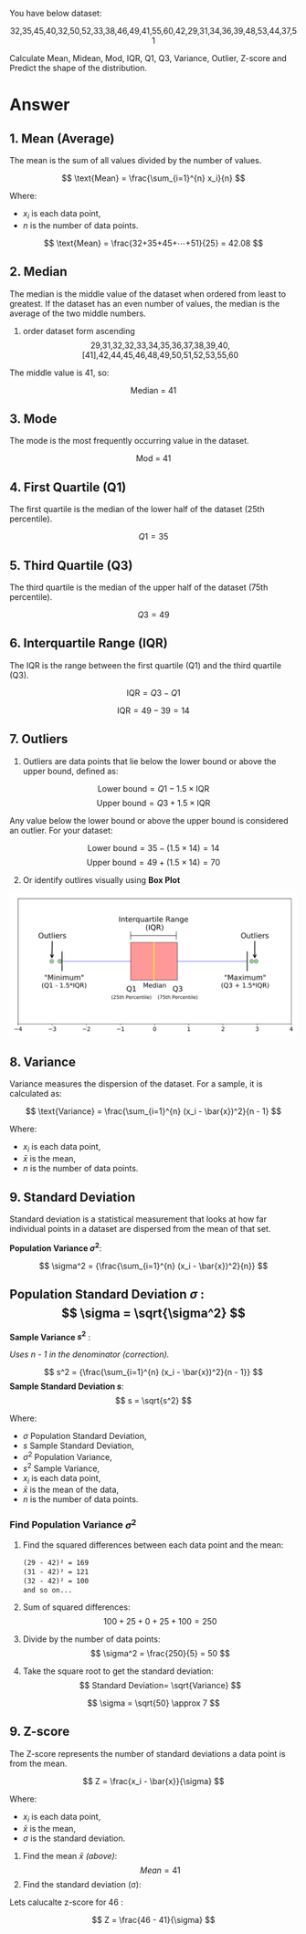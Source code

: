 
You have below dataset: 

$$
\text{32,35,45,40,32,50,52,33,38,46,49,41,55,60,42,29,31,34,36,39,48,53,44,37,51}
$$

Calculate Mean, Midean, Mod, IQR, Q1, Q3, Variance, Outlier, Z-score and Predict the shape of the distribution.

# Answer
## 1. Mean (Average)
The mean is the sum of all values divided by the number of values.

$$
\text{Mean} = \frac{\sum_{i=1}^{n} x_i}{n}
$$

Where:
- $x_i$ is each data point,
- $n$ is the number of data points.


$$
\text{Mean} = \frac{32+35+45+⋯+51}{25} = 42.08
$$


## 2. Median
The median is the middle value of the dataset when ordered from least to greatest. If the dataset has an even number of values, the median is the average of the two middle numbers.

1. order dataset form ascending
$$
\text{29,31,32,32,33,34,35,36,37,38,39,40,[41],42,44,45,46,48,49,50,51,52,53,55,60}
$$

The middle value is 41, so:

$$
\text{Median = 41}
$$

## 3. Mode
The mode is the most frequently occurring value in the dataset.

$$
\text{Mod = 41}
$$

## 4. First Quartile (Q1)
The first quartile is the median of the lower half of the dataset (25th percentile).

$$
Q1=35
$$

## 5. Third Quartile (Q3)
The third quartile is the median of the upper half of the dataset (75th percentile).

$$
Q3=49
$$

## 6. Interquartile Range (IQR)
The IQR is the range between the first quartile (Q1) and the third quartile (Q3).

$$
\text{IQR} = Q3 - Q1
$$

$$
\text{IQR} = 49 - 39 = 14
$$

## 7. Outliers
1. Outliers are data points that lie below the lower bound or above the upper bound, defined as:

$$
\text{Lower bound} = Q1 - 1.5 \times \text{IQR}
$$
$$
\text{Upper bound} = Q3 + 1.5 \times \text{IQR}
$$


Any value below the lower bound or above the upper bound is considered an outlier. For your dataset:

$$
\text{Lower bound} = 35−(1.5×14) = 14
$$
$$
\text{Upper bound} = 49+(1.5×14) = 70
$$

2. Or identify outlires visually using **Box Plot**

![alt text](image-1.png)

## 8. Variance
Variance measures the dispersion of the dataset. For a sample, it is calculated as:

$$
\text{Variance} = \frac{\sum_{i=1}^{n} (x_i - \bar{x})^2}{n - 1}
$$

Where:
- $x_i$ is each data point,
- $\bar{x}$ is the mean,
- $n$ is the number of data points.

## 9. Standard Deviation

Standard deviation is a statistical measurement that looks at how far individual points in a dataset are dispersed from the mean of that set. 

**Population Variance $\sigma^2$**:

$$
\sigma^2 = {\frac{\sum_{i=1}^{n} (x_i - \bar{x})^2}{n}}
$$

**Population Standard Deviation $\sigma$** :
$$
\sigma = \sqrt{\sigma^2}
$$
---
**Sample Variance $s^2$** :

*Uses n - 1 in the denominator (correction).*

$$
s^2 = {\frac{\sum_{i=1}^{n} (x_i - \bar{x})^2}{n - 1}}
$$
**Sample Standard Deviation $s$**: 
$$
s = \sqrt{s^2}
$$


Where:
- $\sigma$ Population Standard Deviation,
- $s$ Sample Standard Deviation,
- $\sigma^2$ Population Variance,
- $s^2$ Sample Variance,
- $x_i$ is each data point,
- $\bar{x}$ is the mean of the data,
- $n$ is the number of data points.

### Find Population Variance $\sigma^2$

1. Find the squared differences between each data point and the mean:
    ```
    (29 - 42)² = 169
    (31 - 42)² = 121
    (32 - 42)² = 100
    and so on...
    ```

2. Sum of squared differences:
    $$
    100 + 25 + 0 + 25 + 100 = 250
    $$

3. Divide by the number of data points:
    $$
    \sigma^2 = \frac{250}{5} = 50
    $$

4. Take the square root to get the standard deviation:
 $$
 Standard Deviation= \sqrt{Variance}
 $$

$$
\sigma = \sqrt{50} \approx 7
$$

## 9. Z-score
The Z-score represents the number of standard deviations a data point is from the mean.

$$
Z = \frac{x_i - \bar{x}}{\sigma}
$$

Where:
- $x_i$ is each data point,
- $\bar{x}$ is the mean,
- $\sigma$ is the standard deviation.

1. Find the mean $\bar{x}$ *(above)*: 
$$
Mean = 41
$$
2. Find the standard deviation (σ):


Lets calucalte z-score for 46 :

$$
Z = \frac{46 - 41}{\sigma}
$$
